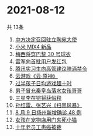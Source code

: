# 2021-08-12
  共 13条

  <!-- BEGIN -->
  <!-- 最后更新时间:Thu Aug 12 2021 03:11:35 GMT+0000 (Coordinated Universal Time) -->
  1. [中方决定召回驻立陶宛大使](https://www.zhihu.com/search?q=立陶宛)
1. [小米 MIX4 新品](https://www.zhihu.com/search?q=小米mix4)
1. [梅西将穿巴黎 30 号球衣](https://www.zhihu.com/search?q=梅西)
1. [雷军向首批用户发红包](https://www.zhihu.com/search?q=雷军)
1. [腾讯实习生向高管建议陪酒禁令](https://www.zhihu.com/search?q=腾讯实习生)
1. [云游戏《云·原神》](https://www.zhihu.com/search?q=原神)
1. [过半孩子日均游戏超十时](https://www.zhihu.com/search?q=网络游戏)
1. [男子冒充秦皇岛落水女孩哥哥](https://www.zhihu.com/search?q=秦皇岛落水女孩哥哥)
1. [三星李在镕将获假释](https://www.zhihu.com/search?q=李在镕)
1. [孙红雷、张艺兴《扫黑风暴》](https://www.zhihu.com/search?q=扫黑风暴)
1. [8 月 9 日扬州新增确诊 48 例](https://www.zhihu.com/search?q=扬州疫情)
1. [女孩在宠物店用门夹死小猫](https://www.zhihu.com/search?q=女孩虐猫)
1. [十年老员工患癌被裁](https://www.zhihu.com/search?q=游戏行业)
  <!-- END -->
  